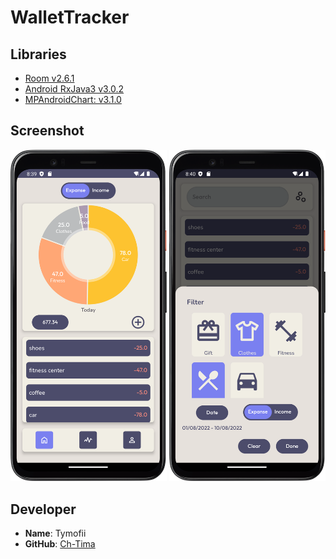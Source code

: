 # WalletTracker

## Libraries
 - [Room v2.6.1](https://developer.android.com/jetpack/androidx/releases/room#2.6.1)
 - [Android RxJava3 v3.0.2](https://github.com/ReactiveX/RxJava)
 - [MPAndroidChart: v3.1.0](https://github.com/PhilJay/MPAndroidChart)

## Screenshot

<div>
 <img src="./assets/sr_home.png" Width="250">
<img src="./assets/sr_activity_tab.png" Width="250">
</div>


## Developer

- **Name**: Tymofii
- **GitHub**: [Ch-Tima](https://github.com/Ch-Tima/)
